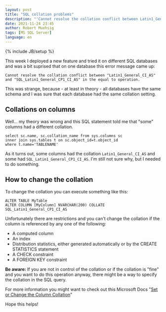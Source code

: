 ```yaml
---
layout: post
title: "SQL collation problems"
description: "'Cannot resolve the collation conflict between Latin1_General_CI_AS and SQL_Latin1_General_CP1_CI_AS...'"
date: 2021-11-24 23:45
author: Robert Muehsig
tags: [MS SQL Server]
language: en
---
```


{% include JB/setup %}

This week I deployed a new feature and tried it on different SQL databases and was a bit suprised that on one database this error message came up:

```
Cannot resolve the collation conflict between "Latin1_General_CI_AS" and "SQL_Latin1_General_CP1_CI_AS" in the equal to operation.
```

This was strange, because - at least in theory - all databases have the same schema and I was sure that each database had the same collation setting.

## Collations on columns

Well... my theory was wrong and this SQL statement told me that "some" columns had a different collation. 

```
select sc.name, sc.collation_name from sys.columns sc
inner join sys.tables t on sc.object_id=t.object_id
where t.name='TABLENAME'
```

As it turns out, some columns had the collation `Latin1_General_CI_AS` and some had `SQL_Latin1_General_CP1_CI_AS`. I'm still not sure why, but I needed to do something.

## How to change the collation 

To change the collation you can execute something like this:

```
ALTER TABLE MyTable
ALTER COLUMN [MyColumn] NVARCHAR(200) COLLATE SQL_Latin1_General_CP1_CI_AS
```

Unfortunately there are restrictions and you can't change the collation if the column is referenced by any one of the following:

* A computed column
* An index
* Distribution statistics, either generated automatically or by the CREATE STATISTICS statement
* A CHECK constraint
* A FOREIGN KEY constraint

__Be aware:__ If you are not in control of the collation or if the collation is "fine" and you want to do this operation anyway, there might be a way to specify the collation in the SQL query.

For more information you might want to check out this Microsoft Docs "[Set or Change the Column Collation](https://docs.microsoft.com/en-us/sql/relational-databases/collations/set-or-change-the-column-collation?view=sql-server-ver15)"

Hope this helps!